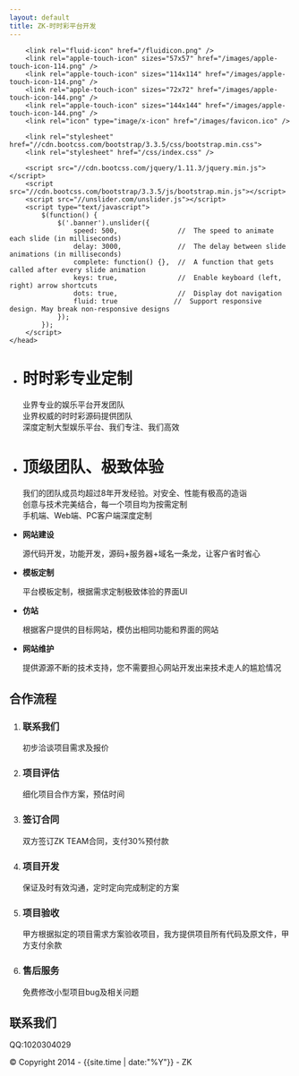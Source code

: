 ```yaml
---
layout: default
title: ZK-时时彩平台开发
---
```

<html>
	<head>
	    <meta http-equiv="content-type" content="text/html; charset=utf-8" />
	    <meta name="viewport" content="width=device-width, initial-scale=1.0" />
	    <title>{{ page.title }}</title>
		<meta name="keywords" content="时时彩,时时彩制作,时时彩开发,时时彩研发,时时彩平台制作,时时彩平台开发,时时彩娱乐平台制作,时时彩娱乐平台开发,时时彩网" />
    	<meta name="description" content="业界专业的娱乐平台开发团队" />

		<link rel="fluid-icon" href="/fluidicon.png" />
	    <link rel="apple-touch-icon" sizes="57x57" href="/images/apple-touch-icon-114.png" />
	    <link rel="apple-touch-icon" sizes="114x114" href="/images/apple-touch-icon-114.png" />
	    <link rel="apple-touch-icon" sizes="72x72" href="/images/apple-touch-icon-144.png" />
	    <link rel="apple-touch-icon" sizes="144x144" href="/images/apple-touch-icon-144.png" />
	    <link rel="icon" type="image/x-icon" href="/images/favicon.ico" />

	    <link rel="stylesheet" href="//cdn.bootcss.com/bootstrap/3.3.5/css/bootstrap.min.css">
	    <link rel="stylesheet" href="/css/index.css" />

	    <script src="//cdn.bootcss.com/jquery/1.11.3/jquery.min.js"></script>
	    <script src="//cdn.bootcss.com/bootstrap/3.3.5/js/bootstrap.min.js"></script>
	    <script src="//unslider.com/unslider.js"></script>
	    <script type="text/javascript">
	    	$(function() {
			    $('.banner').unslider({
					speed: 500,               //  The speed to animate each slide (in milliseconds)
					delay: 3000,              //  The delay between slide animations (in milliseconds)
					complete: function() {},  //  A function that gets called after every slide animation
					keys: true,               //  Enable keyboard (left, right) arrow shortcuts
					dots: true,               //  Display dot navigation
					fluid: true              //  Support responsive design. May break non-responsive designs
				});
			});
	    </script>
	</head>
<body>
		<div class="banner">
			<ul>
				<li style="background-image: url('../images/lunbo_bg1.png');">
					<div class="inner">
						<h1>时时彩专业定制</h1>
						<p>业界专业的娱乐平台开发团队<br />
						业界权威的时时彩源码提供团队<br />
						深度定制大型娱乐平台、我们专注、我们高效
						</p>
					</div>
				</li>
				<li style="background-image: url('../images/lunbo_bg2.png');">
					<div class="inner">
						<h1>顶级团队、极致体验</h1>
						<p>我们的团队成员均超过8年开发经验。对安全、性能有极高的造诣<br />
						创意与技术完美结合，每一个项目均为按需定制<br />
						手机端、Web端、PC客户端深度定制
						</p>
					</div>
				</li>
			</ul>
		</div>
		<div class="service">
			<ul class="wrap">
				<li class="service1">
					<b>网站建设</b>
					<p>源代码开发，功能开发，源码+服务器+域名一条龙，让客户省时省心</p>
				</li>
				<li class="service2">
					<b>模板定制</b>
					<p>平台模板定制，根据需求定制极致体验的界面UI</p>
				</li>
				<li class="service3">
					<b>仿站</b>
					<p>根据客户提供的目标网站，模仿出相同功能和界面的网站</p>
				</li>
				<li class="service4">
					<b>网站维护</b>
					<p>提供源源不断的技术支持，您不需要担心网站开发出来技术走人的尴尬情况</p>
				</li>
			</ul>
		</div>
		<div class="cooperation wrap">
			<h2>合作流程</h2>
			<ol>
				<li>
					<div>
						<h3>联系我们</h3>
						<p>初步洽谈项目需求及报价</p>
					</div>
				</li>
				<li>
					<div>
						<h3>项目评估</h3>
						<p>细化项目合作方案，预估时间</p>
					</div>
				</li>
				<li>
					<div>
						<h3>签订合同</h3>
						<p>双方签订ZK TEAM合同，支付30%预付款</p>
					</div>
				</li>
				<li>
					<div>
						<h3>项目开发</h3>
						<p>保证及时有效沟通，定时定向完成制定的方案</p>
					</div>
				</li>
				<li>
					<div>
						<h3>项目验收</h3>
						<p>甲方根据拟定的项目需求方案验收项目，我方提供项目所有代码及原文件，甲方支付余款</p>
					</div>
				</li>
				<li>
					<div>
						<h3>售后服务</h3>
						<p>免费修改小型项目bug及相关问题</p>
					</div>
				</li>
			</ol>
		</div>
		<div class="contact">
			<div class="wrap">
				<h2>联系我们</h2>
				<p>QQ:1020304029</p>
			</div>
		</div>
		<div class="wrap footer">
			<p>&copy;&nbsp;Copyright 2014 - {{site.time | date:"%Y"}} - ZK</p>
		</div>
</body>
</html>
